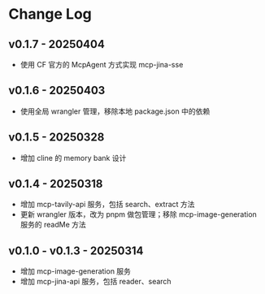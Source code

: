 # Change Log

## v0.1.7 - 20250404
- 使用 CF 官方的 McpAgent 方式实现 mcp-jina-sse

## v0.1.6 - 20250403
- 使用全局 wrangler 管理，移除本地 package.json 中的依赖

## v0.1.5 - 20250328
- 增加 cline 的 memory bank 设计

## v0.1.4 - 20250318
- 增加 mcp-tavily-api 服务，包括 search、extract 方法
- 更新 wrangler 版本，改为 pnpm 做包管理；移除 mcp-image-generation 服务的 readMe 方法

## v0.1.0 - v0.1.3 - 20250314
- 增加 mcp-image-generation 服务
- 增加 mcp-jina-api 服务，包括 reader、search
